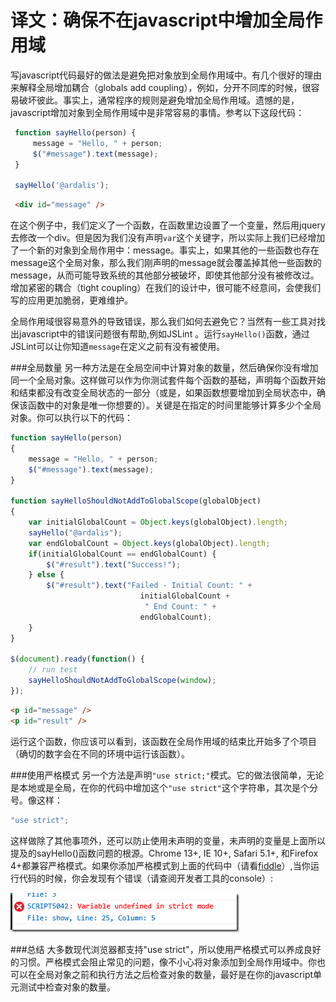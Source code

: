 译文：确保不在javascript中增加全局作用域
=================================

写javascript代码最好的做法是避免把对象放到全局作用域中。有几个很好的理由来解释全局增加耦合（globals add coupling），例如，分开不同库的时候，很容易破坏彼此。事实上，通常程序的规则是避免增加全局作用域。遗憾的是，javascript增加对象到全局作用域中是非常容易的事情。参考以下这段代码：

```js
 function sayHello(person) {
     message = "Hello, " + person;
     $("#message").text(message);
 }

 sayHello('@ardalis');
```

```html
 <div id="message" />
```

在这个例子中，我们定义了一个函数，在函数里边设置了一个变量，然后用jquery去修改一个div。但是因为我们没有声明`var`这个关键字，所以实际上我们已经增加了一个新的对象到全局作用中：message。事实上，如果其他的一些函数也存在message这个全局对象，那么我们刚声明的message就会覆盖掉其他一些函数的message，从而可能导致系统的其他部分被破坏，即使其他部分没有被修改过。增加紧密的耦合（tight coupling）在我们的设计中，很可能不经意间，会使我们写的应用更加脆弱，更难维护。

全局作用域很容易意外的导致错误，那么我们如何去避免它？当然有一些工具对找出javascript中的错误问题很有帮助,例如JSLint 。运行`sayHello()`函数，通过JSLint可以让你知道`message`在定义之前有没有被使用。

###全局数量
另一种方法是在全局空间中计算对象的数量，然后确保你没有增加同一个全局对象。这样做可以作为你测试套件每个函数的基础，声明每个函数开始和结束都没有改变全局状态的一部分（或是，如果函数想要增加到全局状态中，确保该函数中的对象是唯一你想要的）。关键是在指定的时间里能够计算多少个全局对象。你可以执行以下的代码：

```js
function sayHello(person)
{
    message = "Hello, " + person;
    $("#message").text(message);
}

function sayHelloShouldNotAddToGlobalScope(globalObject)
{
    var initialGlobalCount = Object.keys(globalObject).length;
    sayHello("@ardalis");
    var endGlobalCount = Object.keys(globalObject).length;
    if(initialGlobalCount == endGlobalCount) {
        $("#result").text("Success!");
    } else {
        $("#result").text("Failed - Initial Count: " + 
                             initialGlobalCount + 
                              " End Count: " +
                             endGlobalCount);
    }
}

$(document).ready(function() {
    // run test
    sayHelloShouldNotAddToGlobalScope(window);    
});
```

```html
<p id="message" />
<p id="result" />
```

运行这个函数，你应该可以看到，该函数在全局作用域的结束比开始多了个项目（确切的数字会在不同的环境中运行该函数）。

###使用严格模式
另一个方法是声明`"use strict;"`模式。它的做法很简单，无论是本地或是全局，在你的代码中增加这个`"use strict"`这个字符串，其次是个分号。像这样：

```js
"use strict";
```

这样做除了其他事项外，还可以防止使用未声明的变量，未声明的变量是上面所以提及的sayHello()函数问题的根源。Chrome 13+, IE 10+, Safari 5.1+, 和Firefox 4+都兼容严格模式。如果你添加严格模式到上面的代码中（请看[fiddle](http://jsfiddle.net/7Rx32/4/)）,当你运行代码的时候，你会发现有个错误（请查阅开发者工具的console）:

![说明](image_3.png)

###总结
大多数现代浏览器都支持"use strict"，所以使用严格模式可以养成良好的习惯。严格模式会阻止常见的问题，像不小心将对象添加到全局作用域中。你也可以在全局对象之前和执行方法之后检查对象的数量，最好是在你的javascript单元测试中检查对象的数量。






















